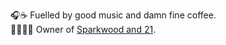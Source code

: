 🎧☕️ Fuelled by good music and damn fine coffee.  
🧑🏻‍💻🏪 Owner of [Sparkwood and 21](https://sparkwoodand21.com "@sprkwd on pretty much everything").
